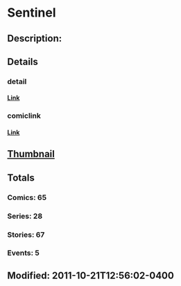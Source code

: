 # Sentinel
## Description: 
## Details
### detail
#### [Link](http://marvel.com/characters/2045/sentinel?utm_campaign=apiRef&utm_source=225578a89fc76f3d20fbffda5d17a88d)
### comiclink
#### [Link](http://marvel.com/comics/characters/1009570/sentinel?utm_campaign=apiRef&utm_source=225578a89fc76f3d20fbffda5d17a88d)
## [Thumbnail](http://i.annihil.us/u/prod/marvel/i/mg/6/60/4ce5a159e5082.jpg)
## Totals
### Comics: 65
### Series: 28
### Stories: 67
### Events: 5
## Modified: 2011-10-21T12:56:02-0400